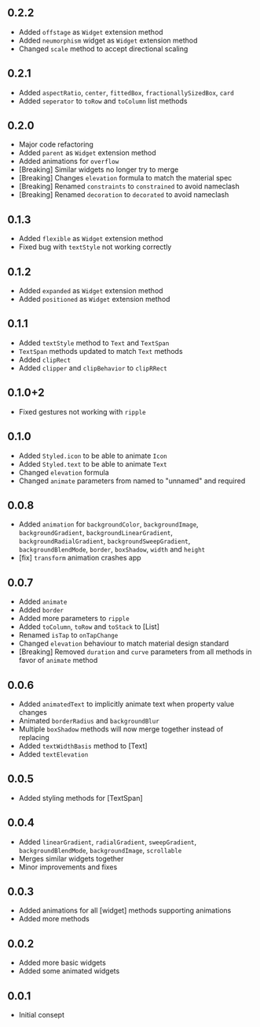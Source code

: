 ## 0.2.2
* Added `offstage` as `Widget` extension method
* Added `neumorphism` widget as `Widget` extension method
* Changed `scale` method to accept directional scaling

## 0.2.1
* Added `aspectRatio`, `center`, `fittedBox`, `fractionallySizedBox`, `card`
* Added `seperator` to `toRow` and `toColumn` list methods

## 0.2.0
* Major code refactoring
* Added `parent` as `Widget` extension method
* Added animations for `overflow`
* [Breaking] Similar widgets no longer try to merge
* [Breaking] Changes `elevation` formula to match the material spec
* [Breaking] Renamed `constraints` to `constrained` to avoid nameclash
* [Breaking] Renamed `decoration` to `decorated` to avoid nameclash

## 0.1.3
* Added `flexible` as `Widget` extension method
* Fixed bug with `textStyle` not working correctly

## 0.1.2
* Added `expanded` as `Widget` extension method
* Added `positioned` as `Widget` extension method

## 0.1.1
* Added `textStyle` method to `Text` and `TextSpan`
* `TextSpan` methods updated to match `Text` methods
* Added `clipRect`
* Added `clipper` and `clipBehavior` to `clipRRect`

## 0.1.0+2
* Fixed gestures not working with `ripple`

## 0.1.0
* Added `Styled.icon` to be able to animate `Icon`
* Added `Styled.text` to be able to animate `Text`
* Changed `elevation` formula
* Changed `animate` parameters from named to "unnamed" and required

## 0.0.8
* Added `animation` for `backgroundColor`, `backgroundImage`, `backgroundGradient`, `backgroundLinearGradient`, `backgroundRadialGradient`, `backgroundSweepGradient`, `backgroundBlendMode`, `border`, `boxShadow`, `width` and `height`
* [fix] `transform` animation crashes app

## 0.0.7
* Added `animate`
* Added `border`
* Added more parameters to `ripple`
* Added `toColumn`, `toRow` and `toStack` to [List]
* Renamed `isTap` to `onTapChange`
* Changed `elevation` behaviour to match material design standard
* [Breaking] Removed `duration` and `curve` parameters from all methods in favor of `animate` method

## 0.0.6
* Added `animatedText` to implicitly animate text when property value changes
* Animated `borderRadius` and `backgroundBlur`
* Multiple `boxShadow` methods will now merge together instead of replacing
* Added `textWidthBasis` method to [Text]
* Added `textElevation`

## 0.0.5
* Added styling methods for [TextSpan]

## 0.0.4
* Added `linearGradient`, `radialGradient`, `sweepGradient`, `backgroundBlendMode`, `backgroundImage`, `scrollable`
* Merges similar widgets together
* Minor improvements and fixes

## 0.0.3
* Added animations for all [widget] methods supporting animations
* Added more methods

## 0.0.2
* Added more basic widgets
* Added some animated widgets

## 0.0.1
* Initial consept
